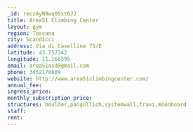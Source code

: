 ```yaml
---
_id: reczAyN9wq0Sxt6JJ
title: Area51 Climbing Center
layout: gym
region: Toscana
city: Scandicci
address: Via di Casellina 73/E
latitude: 43.757342
longitude: 11.166595
email: area51asd@gmail.com
phone: 3452178609
website: http://www.area51climbingcenter.com/
annual_fee: 
ingress_price: 
monthly_subscription_price: 
structures: boulder,pangullich,systemwall,travi,moonboard
staff: 
rent: 
---
```



